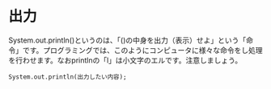 # 出力
  System.out.println()というのは、「()の中身を出力（表示）せよ」という「命令」です。プログラミングでは、このようにコンピュータに様々な命令をし処理を行わせます。なおprintlnの「l」は小文字のエルです。注意しましょう。

  ```
  System.out.println(出力したい内容);
  ```